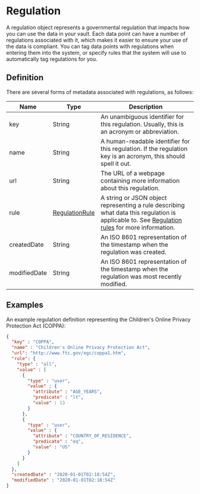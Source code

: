 # Regulation

A regulation object represents a governmental regulation that impacts how you can use the data in your vault. Each data point can have a number of regulations associated with it, which makes it easier to ensure your use of the data is compliant. You can tag data points with regulations when entering them into the system, or specify rules that the system will use to automatically tag regulations for you.

## Definition

There are several forms of metadata associated with regulations, as follows:

|Name |Type |Description|
|-----|-----|-----------|
|key|String|An unambiguous identifier for this regulation. Usually, this is an acronym or abbreviation.|
|name|String|A human-readable identifier for this regulation. If the regulation key is an acronym, this should spell it out.|
|url|String|The URL of a webpage containing more information about this regulation.|
|rule|[RegulationRule](/tutorials/regulation-rules)|A string or JSON object representing a rule describing what data this regulation is applicable to. See [Regulation rules](/tutorials/regulation-rules) for more information.|
|createdDate|String|An ISO 8601 representation of the timestamp when the regulation was created.|
|modifiedDate|String|An ISO 8601 representation of the timestamp when the regulation was most recently modified.|

## Examples

An example regulation definition representing the Children's Online Privacy Protection Act (COPPA):

```json
{
  "key" : "COPPA",
  "name" : "Children's Online Privacy Protection Act",
  "url": "http://www.ftc.gov/ogc/coppa1.htm",
  "rule": {
    "type" : "all",
    "value" : [
      {
        "type" : "user",
        "value" : {
          "attribute" : "AGE_YEARS",
          "predicate" : "lt",
          "value" : 13
        }
      },
      {
        "type" : "user",
        "value" : {
          "attribute" : "COUNTRY_OF_RESIDENCE",
          "predicate" : "eq",
          "value" : "US"
        }
      }
    ]
  },
  "createdDate" : "2020-01-01T02:18:54Z",
  "modifiedDate" : "2020-01-01T02:18:54Z"
}
```